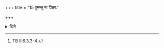 +++
title = "15 पुनन्तु मा पितरः"

+++

<details><summary>थिते</summary>

15. He stands praising (the ancestors)with punantu mā pitaraḥ somyāsaḥ.[^1]  

[^1]: TB II.6.3.3-4.  
</details>
